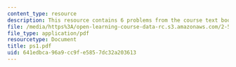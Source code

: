 ```yaml
---
content_type: resource
description: This resource contains 6 problems from the course text book.
file: /media/https%3A/open-learning-course-data-rc.s3.amazonaws.com/2-58j-radiative-transfer-spring-2006/641edbca96a9cc9fe5857dc32a203613_ps1.pdf
file_type: application/pdf
resourcetype: Document
title: ps1.pdf
uid: 641edbca-96a9-cc9f-e585-7dc32a203613
---
```

